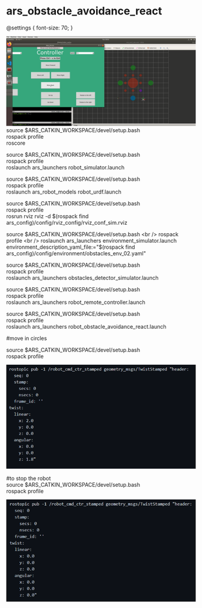 # ars_obstacle_avoidance_react

@settings {
  font-size: 70;
}

![alt text](https://github.com/Moado/Robotics-ROS/blob/main/Homework2/images/A4.PNG?raw=true)
source $ARS_CATKIN_WORKSPACE/devel/setup.bash <br />
rospack profile <br />
roscore 


source $ARS_CATKIN_WORKSPACE/devel/setup.bash <br />
rospack profile <br />
roslaunch ars_launchers robot_simulator.launch


source $ARS_CATKIN_WORKSPACE/devel/setup.bash <br />
rospack profile <br />
roslaunch ars_robot_models robot_urdf.launch


source $ARS_CATKIN_WORKSPACE/devel/setup.bash <br />
rospack profile <br />
rosrun rviz rviz -d $(rospack find ars_config)/config/rviz_config/rviz_conf_sim.rviz


source $ARS_CATKIN_WORKSPACE/devel/setup.bash <br />
rospack profile <br />
roslaunch ars_launchers environment_simulator.launch environment_description_yaml_file:="$(rospack find ars_config)/config/environment/obstacles_env_02.yaml"



source $ARS_CATKIN_WORKSPACE/devel/setup.bash <br />
rospack profile <br />
roslaunch ars_launchers obstacles_detector_simulator.launch


source $ARS_CATKIN_WORKSPACE/devel/setup.bash <br />
rospack profile <br />
roslaunch ars_launchers robot_remote_controller.launch


source $ARS_CATKIN_WORKSPACE/devel/setup.bash <br />
rospack profile <br />
roslaunch ars_launchers robot_obstacle_avoidance_react.launch



#move in circles <br />

source $ARS_CATKIN_WORKSPACE/devel/setup.bash <br />
rospack profile <br />

![alt text](https://github.com/Moado/Robotics-ROS/blob/main/Homework2/images/cercle.PNG?raw=true)



#to stop the robot <br />
source $ARS_CATKIN_WORKSPACE/devel/setup.bash <br />
rospack profile <br />

![alt text](https://github.com/Moado/Robotics-ROS/blob/main/Homework2/images/stop.PNG?raw=true)
